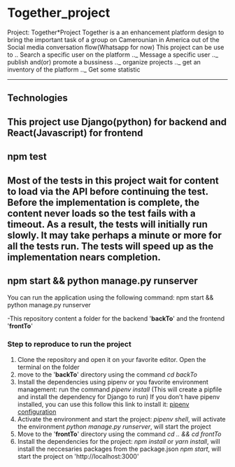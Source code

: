 # Together_project

Project: Together*Project
Together is a an enhancement platform design to bring the important task of a group on Camerounian in America out of the Social media conversation flow(Whatsapp for now)
This project can be use to
.. Search a specific user on the platform
.._ Message a specific user
.._ publish and(or) promote a bussiness
.._ organize projects
.._ get an inventory of the platform
.._ Get some statistic

---

## Technologies

## This project use Django(python) for backend and React(Javascript) for frontend

## npm test

## Most of the tests in this project wait for content to load via the API before continuing the test. Before the implementation is complete, the content never loads so the test fails with a timeout. As a result, the tests will initially run slowly. It may take perhaps a minute or more for all the tests run. The tests will speed up as the implementation nears completion.

## npm start && python manage.py runserver

You can run the application using the following command:
npm start && python manage.py runserver

-This repository content a folder for the backend '**backTo**' and the frontend '**frontTo**'

### Step to reproduce to run the project

1. Clone the repository and open it on your favorite editor. Open the terminal on the folder
2. move to the '**backTo**' directory using the command _cd backTo_
3. Install the dependencies using pipenv or you favorite environment management:
   run the command _pipenv install_ (This will create a pipfile and install the dependency for Django to run)
   If you don't have pipenv installed, you can use this follow this link to install it: [pipenv configuration](https://www.jetbrains.com/help/pycharm/pipenv.html)
4. Activate the environment and start the project:
   _pipenv shell_, will activate the environment
   _python manage.py runserver_, will start the project
5. Move to the '**frontTo**' directory using the command _cd .. && cd frontTo_
6. Install the dependencies for the project:
   _npm install_ or _yarn install_, will install the neccesaries packages from the package.json
   _npm start_, will start the project on 'http://localhost:3000'
